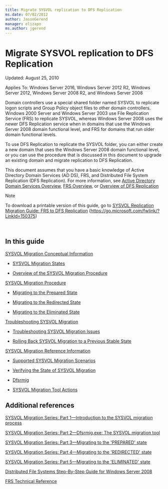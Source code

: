 ```yaml
---
title: Migrate SYSVOL replication to DFS Replication
ms.date: 07/02/2012
author: JasonGerend
manager: elizapo
ms.author: jgerend
---
```


# Migrate SYSVOL replication to DFS Replication


Updated: August 25, 2010

Applies To: Windows Server 2016, Windows Server 2012 R2, Windows Server 2012, Windows Server 2008 R2, and Windows Server 2008

Domain controllers use a special shared folder named SYSVOL to replicate logon scripts and Group Policy object files to other domain controllers. Windows 2000 Server and Windows Server 2003 use File Replication Service (FRS) to replicate SYSVOL, whereas Windows Server 2008 uses the newer DFS Replication service when in domains that use the Windows Server 2008 domain functional level, and FRS for domains that run older domain functional levels.

To use DFS Replication to replicate the SYSVOL folder, you can either create a new domain that uses the Windows Server 2008 domain functional level, or you can use the procedure that is discussed in this document to upgrade an existing domain and migrate replication to DFS Replication.

This document assumes that you have a basic knowledge of Active Directory Domain Services (AD DS), FRS, and Distributed File System Replication (DFS Replication). For more information, see [Active Directory Domain Services Overview](https://go.microsoft.com/fwlink/?linkid=147787), [FRS Overview](https://go.microsoft.com/fwlink/?linkid=121763), or [Overview of DFS Replication](https://go.microsoft.com/fwlink/?linkid=121762)


> [!NOTE]
> To download a printable version of this guide, go to <a href="https://go.microsoft.com/fwlink/?linkid=150375">SYSVOL Replication Migration Guide: FRS to DFS Replication</a> (https://go.microsoft.com/fwlink/?LinkId=150375)
<br>


## In this guide

[SYSVOL Migration Conceptual Information](/previous-versions/windows/it-pro/windows-server-2008-r2-and-2008/dd640170(v=ws.10))

  - [SYSVOL Migration States](/previous-versions/windows/it-pro/windows-server-2008-r2-and-2008/dd641052(v=ws.10))

  - [Overview of the SYSVOL Migration Procedure](/previous-versions/windows/it-pro/windows-server-2008-r2-and-2008/dd639809(v=ws.10))


[SYSVOL Migration Procedure](/previous-versions/windows/it-pro/windows-server-2008-r2-and-2008/dd639860(v=ws.10))

  - [Migrating to the Prepared State](/previous-versions/windows/it-pro/windows-server-2008-r2-and-2008/dd641193(v=ws.10))

  - [Migrating to the Redirected State](/previous-versions/windows/it-pro/windows-server-2008-r2-and-2008/dd641340(v=ws.10))

  - [Migrating to the Eliminated State](/previous-versions/windows/it-pro/windows-server-2008-r2-and-2008/dd640254(v=ws.10))


[Troubleshooting SYSVOL Migration](/previous-versions/windows/it-pro/windows-server-2008-r2-and-2008/dd640395(v=ws.10))

  - [Troubleshooting SYSVOL Migration Issues](/previous-versions/windows/it-pro/windows-server-2008-r2-and-2008/dd639976(v=ws.10))

  - [Rolling Back SYSVOL Migration to a Previous Stable State](/previous-versions/windows/it-pro/windows-server-2008-r2-and-2008/dd640509(v=ws.10))


[SYSVOL Migration Reference Information](/previous-versions/windows/it-pro/windows-server-2008-r2-and-2008/dd640293(v=ws.10))

  - [Supported SYSVOL Migration Scenarios](/previous-versions/windows/it-pro/windows-server-2008-r2-and-2008/dd639854(v=ws.10))

  - [Verifying the State of SYSVOL Migration](/previous-versions/windows/it-pro/windows-server-2008-r2-and-2008/dd639789(v=ws.10))

  - [Dfsrmig](/previous-versions/windows/it-pro/windows-server-2008-r2-and-2008/dd641227(v=ws.10))

  - [SYSVOL Migration Tool Actions](/previous-versions/windows/it-pro/windows-server-2008-r2-and-2008/dd639712(v=ws.10))


## Additional references

[SYSVOL Migration Series: Part 1—Introduction to the SYSVOL migration process](https://techcommunity.microsoft.com/t5/storage-at-microsoft/sysvol-migration-series-part-1-8211-introduction-to-the-sysvol/ba-p/423456)

[SYSVOL Migration Series: Part 2—Dfsrmig.exe: The SYSVOL migration tool](https://techcommunity.microsoft.com/t5/storage-at-microsoft/sysvol-migration-series-part-2-8211-dfsrmig-exe-the-sysvol/ba-p/423470)

[SYSVOL Migration Series: Part 3—Migrating to the 'PREPARED' state](https://techcommunity.microsoft.com/t5/storage-at-microsoft/sysvol-migration-series-part-3-migrating-to-the-prepared-state/ba-p/423503)

[SYSVOL Migration Series: Part 4—Migrating to the 'REDIRECTED' state](https://techcommunity.microsoft.com/t5/storage-at-microsoft/sysvol-migration-series-part-4-8211-migrating-to-the-8216/ba-p/423514)

[SYSVOL Migration Series: Part 5—Migrating to the 'ELIMINATED' state](https://techcommunity.microsoft.com/t5/storage-at-microsoft/sysvol-migration-series-part-5-8211-migrating-to-the-8216/ba-p/423516)

[Distributed File Systems Step-By-Step Guide for Windows Server 2008](https://docs.microsoft.com/previous-versions/windows/it-pro/windows-server-2008-R2-and-2008/cc732863(v=ws.10))

[FRS Technical Reference](https://docs.microsoft.com/previous-versions/windows/it-pro/windows-server-2003/cc759297(v=ws.10))
